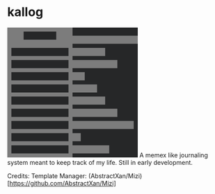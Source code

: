 # kallog
<img src="./links/images/kallog.png" alt="drawing" width="300"/>
A memex like journaling system meant to keep track of my life. Still in early development.


Credits:
Template Manager: (AbstractXan/Mizi)[https://github.com/AbstractXan/Mizi]